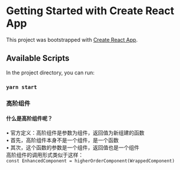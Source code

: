 # Getting Started with Create React App

This project was bootstrapped with [Create React App](https://github.com/facebook/create-react-app).

## Available Scripts

In the project directory, you can run:

### `yarn start`

### 高阶组件

#### 什么是高阶组件呢？
• 官方定义：高阶组件是参数为组件，返回值为新组建的函数  
• 首先，高阶组件本身不是一个组件，是一个函数  
• 其次，这个函数的参数是一个组件，返回值也是一个组件  
高阶组件的调用形式类似于这样：  
`const EnhancedComponent = higherOrderComponent(WrappedComponent)`